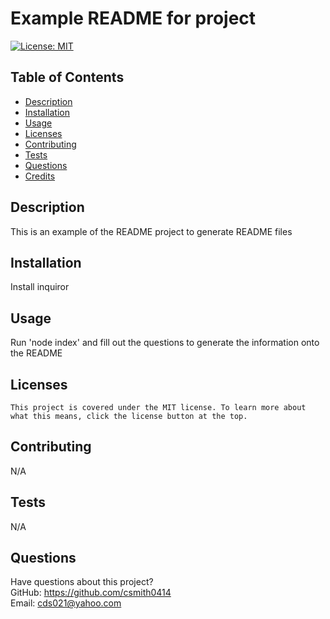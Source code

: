 # Example README for project
  
  [![License: MIT](https://img.shields.io/badge/License-MIT-blue.svg)](https://lbesson.mit-license.org/)

  ## Table of Contents
  * [Description](#description)
  * [Installation](#installation)
  * [Usage](#usage)
  * [Licenses](#licenses)
  * [Contributing](#contributing)
  * [Tests](#tests)
  * [Questions](#questions)
  * [Credits](#credits)

  ## Description
  This is an example of the README project to generate README files

  ## Installation
  Install inquiror

  ## Usage
  Run 'node index' and fill out the questions to generate the information onto the README

  ## Licenses
    This project is covered under the MIT license. To learn more about what this means, click the license button at the top.

  ## Contributing
  N/A

  ## Tests
  N/A

  ## Questions
  Have questions about this project?  
  GitHub: https://github.com/csmith0414  
  Email: cds021@yahoo.com

